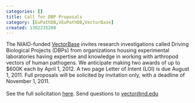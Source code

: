 ```yaml
---
categories: []
title: Call for DBP Proposals
category: [EuPathDB,VEuPathDB,VectorBase]
created: 1302235200
---
```

The NIAID-funded <a href="http://www.vectorbase.org">VectorBase</a> invites research investigations called Driving Biological Projects (DBPs) from organizations housing experimental laboratories having expertise and knowledge in working with arthropod vectors of human pathogens. We anticipate making two awards of up to $600K each by April 1, 2012. A two page Letter of Intent (LOI) is due August 1, 2011. Full proposals will be solicited by invitation only, with a deadline of November 1, 2011.
<br><br>
See the full solicitation <a href="http://www.nd.edu/~vector/DBP/VectorBase_DBP_Solicitation2011.pdf">here</a>.  Send questions to vector@nd.edu
